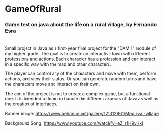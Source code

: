 # GameOfRural
### Game test on java about the life on a rural village, by Fernando Esra
#

Small project in Java as a first-year final project for the "DAM 1" module of my higher grade. The goal is to create an interactive town with different professions and actions. Each character has a profession and can interact in a specific way with the map and other characters.

The player can control any of the characters and move with them, perform actions, and view their status. Or you can generate random turns and have the characters move and interact on their own.

The aim of the project is not to create a complex game, but a functional one. It is intended to learn to handle the different aspects of Java as well as the creation of interfaces.

Banner image:
https://www.behance.net/gallery/121312861/Medieval-village

Background Song:
https://www.youtube.com/watch?v=eZ_r1H9vHkI
